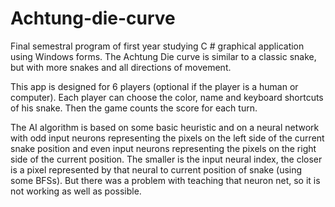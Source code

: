 # Achtung-die-curve
Final semestral program of first year studying
C # graphical application using Windows forms. The Achtung Die curve is similar to a classic snake, but with more snakes and all directions of movement.

This app is designed for 6 players (optional if the player is a human or computer).
Each player can choose the color, name and keyboard shortcuts of his snake. Then the game counts the score for each turn.

The AI algorithm is based on some basic heuristic and on a neural network with odd input neurons representing the pixels on the left side of the current snake position
and even input neurons representing the pixels on the right side of the current position. The smaller is the input neural index, the closer
is a pixel represented by that neural to current position of snake (using some BFSs). But there was a problem with teaching that neuron net, 
so it is not working as well as possible. 
